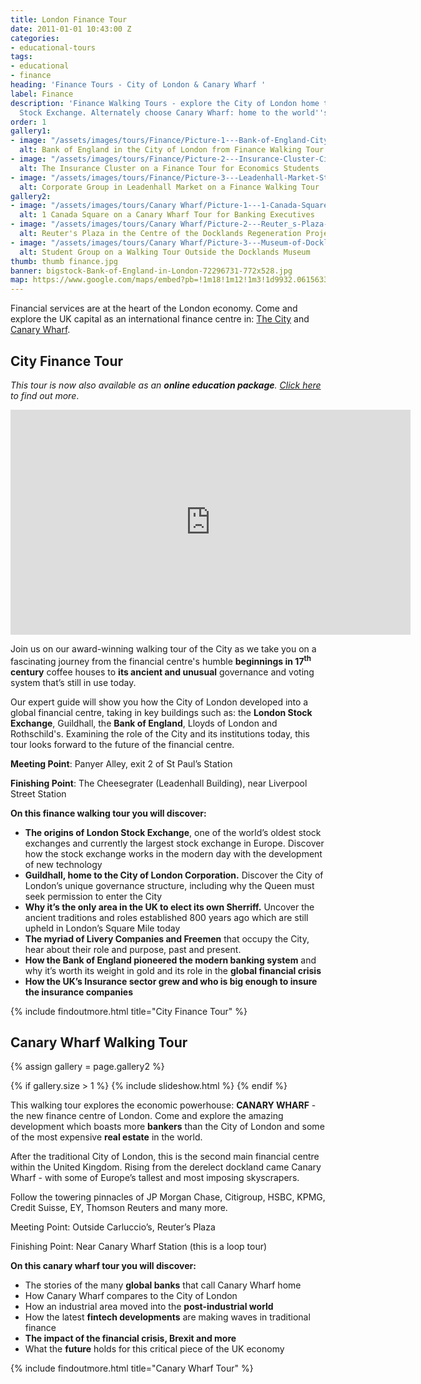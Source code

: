 ```yaml
---
title: London Finance Tour
date: 2011-01-01 10:43:00 Z
categories:
- educational-tours
tags:
- educational
- finance
heading: 'Finance Tours - City of London & Canary Wharf '
label: Finance
description: 'Finance Walking Tours - explore the City of London home to the London
  Stock Exchange. Alternately choose Canary Wharf: home to the world''s largest banks.'
order: 1
gallery1:
- image: "/assets/images/tours/Finance/Picture-1---Bank-of-England-City-of-London-Finance-Walking-Tour-Student-Corporate-Group.jpg"
  alt: Bank of England in the City of London from Finance Walking Tour
- image: "/assets/images/tours/Finance/Picture-2---Insurance-Cluster-City-of-London-Finance-Walking-Tour-Student-Corporate-Group.jpg"
  alt: The Insurance Cluster on a Finance Tour for Economics Students
- image: "/assets/images/tours/Finance/Picture-3---Leadenhall-Market-Student-Corporate-Finance-City-of-London-Walking-Tour.jpg"
  alt: Corporate Group in Leadenhall Market on a Finance Walking Tour
gallery2:
- image: "/assets/images/tours/Canary Wharf/Picture-1---1-Canada-Square-Canary-Wharf-Finance-Regeneration-Student-Corporate-Walking-Tour.jpg"
  alt: 1 Canada Square on a Canary Wharf Tour for Banking Executives
- image: "/assets/images/tours/Canary Wharf/Picture-2---Reuter_s-Plaza-Canary-Wharf-Finance-Regeneration-Student-Corporate-Walking-Tour.jpg"
  alt: Reuter's Plaza in the Centre of the Docklands Regeneration Project
- image: "/assets/images/tours/Canary Wharf/Picture-3---Museum-of-Docklands-Canary-Wharf-Finance-Regeneration-Student-Corporate-Walking-Tour.jpg"
  alt: Student Group on a Walking Tour Outside the Docklands Museum
thumb: thumb finance.jpg
banner: bigstock-Bank-of-England-in-London-72296731-772x528.jpg
map: https://www.google.com/maps/embed?pb=!1m18!1m12!1m3!1d9932.061563355885!2d-0.09644565872492293!3d51.51293363219121!2m3!1f0!2f0!3f0!3m2!1i1024!2i768!4f13.1!3m3!1m2!1s0x487604ab2d4f4403%3A0xd86f22da5202b7ac!2sSt.+Paul's!5e0!3m2!1sen!2s!4v1431589314594
---
```


Financial services are at the heart of the London economy. Come and explore the UK capital as an international finance centre in: [The City](#city-finance-tour) and [Canary Wharf](#canary-wharf-walking-tour).

## City Finance Tour
*This tour is now also available as an **online education package**. [Click here](https://www.insiderlondon.com/online-education/virtual-tours/#virtual-city-of-london-finance-tour) to find out more*.

<iframe src="https://player.vimeo.com/video/465028994" width="640" height="360" frameborder="0" allow="autoplay; fullscreen" allowfullscreen></iframe>

Join us on our award-winning walking tour of the City as we take you on a fascinating journey from the financial centre's humble **beginnings in 17<sup>th</sup> century** coffee houses to **its ancient and unusual** governance and voting system that’s still in use today.

Our expert guide will show you how the City of London developed into a global financial centre, taking in key buildings such as: the **London Stock Exchange**, Guildhall, the **Bank of England**, Lloyds of London and Rothschild's. Examining the role of the City and its institutions today, this tour looks forward to the future of the financial centre.

**Meeting Point**: Panyer Alley, exit 2 of St Paul’s Station

**Finishing Point**: The Cheesegrater (Leadenhall Building), near Liverpool Street Station

**On this finance walking tour you will discover:**

- **The origins of London Stock Exchange**, one of the world’s oldest stock exchanges and currently the largest stock exchange in Europe. Discover how the stock exchange works in the modern day with the development of new technology
- **Guildhall, home to the City of London Corporation.** Discover the City of London’s unique governance structure, including why the Queen must seek permission to enter the City
- **Why it’s the only area in the UK to elect its own Sherriff.** Uncover the ancient traditions and roles established 800 years ago which are still upheld in London’s Square Mile today
- **The myriad of Livery Companies and Freemen** that occupy the City, hear about their role and purpose, past and present.
- **How the Bank of England pioneered the modern banking system** and why it’s worth its weight in gold and its role in the **global financial crisis**
- **How the UK’s Insurance sector grew and who is big enough to insure the insurance companies**

{% include findoutmore.html title="City Finance Tour" %}

## Canary Wharf Walking Tour

{% assign gallery = page.gallery2 %}

{% if gallery.size > 1 %}
  {% include slideshow.html %}
{% endif %}


This walking tour explores the economic powerhouse: **CANARY WHARF** - the new finance centre of London.  Come and explore the amazing development which boasts more **bankers** than the City of London and some of the most expensive **real estate** in the world.

After the traditional City of London, this is the second main financial centre within the United Kingdom. Rising from the derelect dockland came Canary Wharf - with some of Europe’s tallest and most imposing skyscrapers.

Follow the towering pinnacles of JP Morgan Chase, Citigroup, HSBC, KPMG, Credit Suisse, EY, Thomson Reuters and many more.

Meeting Point: Outside Carluccio’s, Reuter’s Plaza

Finishing Point: Near Canary Wharf Station (this is a loop tour)

**On this canary wharf tour you will discover:**

* The stories of the many **global banks** that call Canary Wharf home
* How Canary Wharf compares to the City of London
* How an industrial area moved into the **post-industrial world**
* How the latest **fintech developments** are making waves in traditional finance
* **The impact of the financial crisis, Brexit and more**
*  What the **future** holds for this critical piece of the UK economy

{% include findoutmore.html title="Canary Wharf Tour" %}
